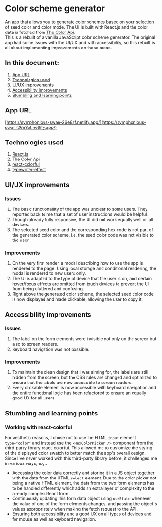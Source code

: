 # Color scheme generator
An app that allows you to generate color schemes based on your selection of seed color and color mode. The UI is built with React.js and the color data is fetched from [The Color Api](https://www.thecolorapi.com/).  
This is a rebuilt of a vanilla JavaScript color scheme generator. The original app had some issues with the UI/UX and with accessibility, so this rebuilt is all about implementing improvements on those areas.

## In this document:
1. [App URL](#app-url)
2. [Technologies used](#technologies-used)
3. [UI/UX improvements](#ui/ux-improvements)
4. [Accessibility improvements](#accessibility-improvements)
5. [Stumbling and learning points](#stumbling-and-learning-points)


## App URL
[https://symphonious-swan-26e8af.netlify.app/](https://symphonious-swan-26e8af.netlify.app/)


## Technologies used
1. [React.js](https://react.dev/)
2. [The Color Api](https://www.thecolorapi.com/)
3. [react-colorful](https://www.npmjs.com/package/react-colorful)
4. [typewriter-effect](https://www.npmjs.com/package/typewriter-effect)


## UI/UX improvements
### Issues
1. The basic functionallity of the app was unclear to some users. They reported back to me that a set of user instructions would be helpful.
2. Though already fully responsive, the UI did not work equally well on all devices.
3. The selected seed color and the corresponding hex code is not part of the generated color scheme, i.e. the seed color code was not visible to the user.

### Improvements
1. On the very first render, a modal describing how to use the app is rendered to the page. Using local storage and conditional rendering, the modal is rendered to new users only.
2. The UI is adapted to the type of device that the user is on, and certain hover/focus effects are omitted from touch devices to prevent the UI from being cluttered and confusing.
3. Right above the generated color scheme, the selected seed color code is now displayed and made clickable, allowing the user to copy it.


## Accessibility improvements
### Issues
1. The label on the form elements were invisible not only on the screen but also to screen readers.
2. Keyboard navigation was not possible.

### Improvements
1. To maintain the clean design that I was aiming for, the labels are still hidden from the screen, but the CSS rules are changed and optimized to ensure that the labels are now accessible to screen readers.
2. Every clickable element is now accessible with keyboard navigation and the entire functional logic has been refactored to ensure an equally good UX for all users.


## Stumbling and learning points
### Working with react-colorful
For aesthetic reasons, I chose not to use the HTML `input` element `type="color"` and instead use the `<HexColorPicker />` component from the third-party library react-colorful. This allowed me to customize the styling of the displayed color swatch to better match the app's overall design. Since I've never worked with this third-party library before, it challenged me in various ways, e.g.:
- Accessing the color data correctly and storing it in a JS object together with the data from the HTML `select` element. Due to the color picker not being a native HTML element, the data from the two form elements has to be handled differently which adds an extra layer of complexity to the already complex React form.
- Continuously updating this form data object using `useState` whenever the value of one of the form elements changes, and passing the object's values appropriately when making the fetch request to the API.
- Ensuring both accessibility and a good UX on all types of devices and for mouse as well as keyboard navigation.
